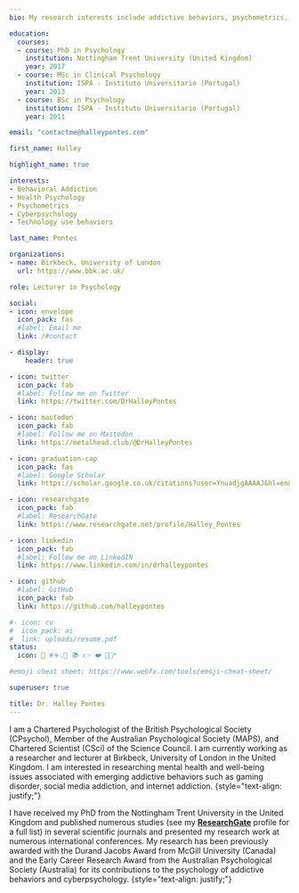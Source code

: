 ```yaml
---
bio: My research interests include addictive behaviors, psychometrics, and cyberpsychology.

education:
  courses:
  - course: PhD in Psychology
    institution: Nottingham Trent University (United Kingdom)
    year: 2017
  - course: MSc in Clinical Psychology
    institution: ISPA - Instituto Universitario (Portugal)
    year: 2013
  - course: BSc in Psychology
    institution: ISPA - Instituto Universitario (Portugal)
    year: 2011

email: "contactme@halleypontes.com"

first_name: Halley

highlight_name: true

interests:
- Behavioral Addiction
- Health Psychology
- Psychometrics
- Cyberpsychology
- Technology use behaviors

last_name: Pontes

organizations:
- name: Birkbeck, University of London
  url: https://www.bbk.ac.uk/

role: Lecturer in Psychology

social:
- icon: envelope
  icon_pack: fas
  #label: Email me
  link: /#contact

- display:
    header: true

- icon: twitter
  icon_pack: fab
  #label: Follow me on Twitter
  link: https://twitter.com/DrHalleyPontes

- icon: mastodon
  icon_pack: fab
  #label: Follow me on Mastodon
  link: https://metalhead.club/@DrHalleyPontes

- icon: graduation-cap
  icon_pack: fas
  #label: Google Scholar
  link: https://scholar.google.co.uk/citations?user=YnuadjgAAAAJ&hl=en&oi=ao

- icon: researchgate
  icon_pack: fab
  #label: ResearchGate
  link: https://www.researchgate.net/profile/Halley_Pontes

- icon: linkedin
  icon_pack: fab
  #label: Follow me on LinkedIN
  link: https://www.linkedin.com/in/drhalleypontes

- icon: github
  #label: GitHub
  icon_pack: fab
  link: https://github.com/halleypontes

#- icon: cv
#  icon_pack: ai
#  link: uploads/resume.pdf
status:
  icon: 💬 #☕️💡💬 📚 👉 ❤️ 🦄✨*

#emoji cheat sheet: https://www.webfx.com/tools/emoji-cheat-sheet/

superuser: true

title: Dr. Halley Pontes
---
```

I am a Chartered Psychologist of the British Psychological Society (CPsychol), Member of the Australian Psychological Society (MAPS), and Chartered Scientist (CSci) of the Science Council. I am currently working as a researcher and lecturer at Birkbeck, University of London in the United Kingdom. I am interested in researching mental health and well-being issues associated with emerging addictive behaviors such as gaming disorder, social media addiction, and internet addiction.
{style="text-align: justify;"}

I have received my PhD from the Nottingham Trent University in the United Kingdom and published numerous studies (see my **[ResearchGate](https://www.researchgate.net/profile/Halley-Pontes/research)** profile for a full list) in several scientific journals and presented my research work at numerous international conferences. My research has been previously awarded with the Durand Jacobs Award from McGill University (Canada) and the Early Career Research Award from the Australian Psychological Society (Australia) for its contributions to the psychology of addictive behaviors and cyberpsychology.
{style="text-align: justify;"}